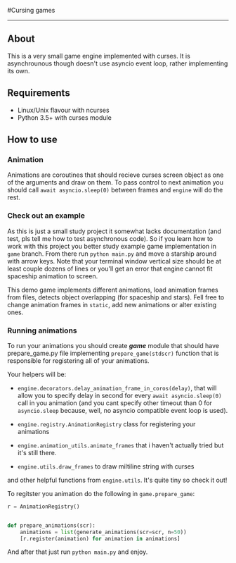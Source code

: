 #Cursing games

---
## About
This is a very small game engine implemented with curses.
It is asynchrounous though doesn't use asyncio event loop,
rather implementing its own.

## Requirements

* Linux/Unix flavour with ncurses
* Python 3.5+ with curses module

## How to use

### Animation

Animations are coroutines that should recieve curses screen object
as one of the arguments and draw on them. To pass control to next animation
you should call `await asyncio.sleep(0)` between frames and `engine` will do the rest.

### Check out an example
As this is just a small study project it somewhat lacks documentation (and test, pls tell me how to test asynchronous code).
So if you learn how to work with this project you better study example game implementation
in `game` branch. From there run `python main.py` and move a starship around with arrow keys.
Note that your terminal window vertical size should be at least couple dozens of lines or you'll get an error
that engine cannot fit spaceship animation to screen.

This demo game implements different animations, load animation frames from files,
detects object overlapping (for spaceship and stars).
Fell free to change animation frames in `static`, add new animations or alter existing ones.

### Running animations
To run your animations you should create ***game*** module that should have prepare_game.py file 
implementing `prepare_game(stdscr)` function that is responsible for
registering all of your animations.

Your helpers will be:
 
 * `engine.decorators.delay_animation_frame_in_coros(delay)`,
that will allow you to specify delay in second for every `await asyncio.sleep(0)`
call in you animation (and you cant specify other timeout than 0 for `asyncio.sleep` because,
well, no asyncio compatible event loop is used).

* `engine.registry.AnimationRegistry` class for registering your animations

* `engine.animation_utils.animate_frames` that i haven't actually tried but it's still there.

* `engine.utils.draw_frames` to draw miltiline string with curses

and other helpful functions from `engine.utils`. It's quite tiny so check it out!

To regitster you animation do the following in `game.prepare_game`:
```python
r = AnimationRegistry()


def prepare_animations(scr):
    animations = list(generate_animations(scr=scr, n=50))
    [r.register(animation) for animation in animations]
```

And after that just run `python main.py` and enjoy.


